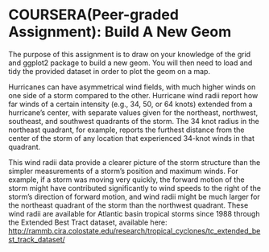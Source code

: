 # COURSERA(Peer-graded Assignment): Build A New Geom

The purpose of this assignment is to draw on your knowledge of the grid and ggplot2 package to build a new geom. You will then need to load and tidy the provided dataset in order to plot the geom on a map.

Hurricanes can have asymmetrical wind fields, with much higher winds on one side of a storm compared to the other. Hurricane wind radii report how far winds of a certain intensity (e.g., 34, 50, or 64 knots) extended from a hurricane’s center, with separate values given for the northeast, northwest, southeast, and southwest quadrants of the storm. The 34 knot radius in the northeast quadrant, for example, reports the furthest distance from the center of the storm of any location that experienced 34-knot winds in that quadrant.

This wind radii data provide a clearer picture of the storm structure than the simpler measurements of a storm’s position and maximum winds. For example, if a storm was moving very quickly, the forward motion of the storm might have contributed significantly to wind speeds to the right of the storm’s direction of forward motion, and wind radii might be much larger for the northeast quadrant of the storm than the northwest quadrant. These wind radii are available for Atlantic basin tropical storms since 1988 through the Extended Best Tract dataset, available here: http://rammb.cira.colostate.edu/research/tropical_cyclones/tc_extended_best_track_dataset/

